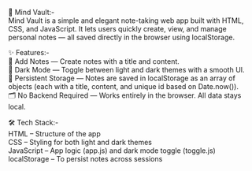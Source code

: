 🧠 Mind Vault:-<br />
Mind Vault is a simple and elegant note-taking web app built with HTML, CSS, and JavaScript. It lets users quickly create, view, and manage personal notes — all saved directly in the browser using localStorage.

✨ Features:-<br />
📝 Add Notes — Create notes with a title and content.<br />
🌙 Dark Mode — Toggle between light and dark themes with a smooth UI.<br />
💾 Persistent Storage — Notes are saved in localStorage as an array of objects (each with a title, content, and unique id based on Date.now()).<br />
🗂️ No Backend Required — Works entirely in the browser. All data stays local.

🛠️ Tech Stack:-<br />
HTML – Structure of the app<br />
CSS – Styling for both light and dark themes<br />
JavaScript – App logic (app.js) and dark mode toggle (toggle.js)<br />
localStorage – To persist notes across sessions

